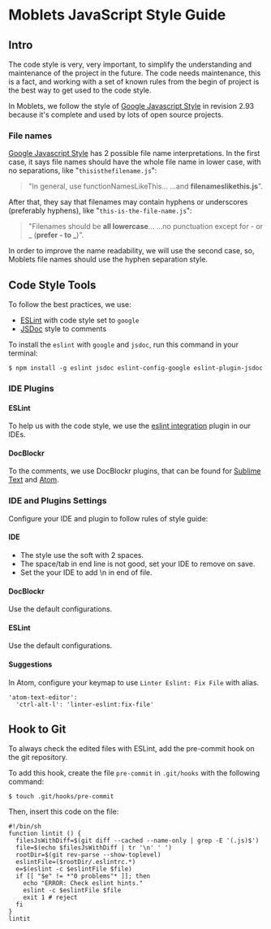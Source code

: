 # Moblets JavaScript Style Guide

## Intro

The code style is very, very important, to simplify the understanding and maintenance of the project in the future. The code needs maintenance, this is a fact, and working with a set of known rules from the begin of project is the best way to get used to the code style.

In Moblets, we follow the style of [Google Javascript Style] in revision 2.93 because it's complete and used by lots of open source projects.

### File names
[Google Javascript Style] has 2 possible file name interpretations. In the first case, it says file names should have the whole file name in lower case, with no separations, like "```thisisthefilename.js```":

>"In general, use functionNamesLikeThis… …and **filenameslikethis.js**".

After that, they say that filenames may contain hyphens or underscores (preferably hyphens), like "```this-is-the-file-name.js```":

>"Filenames should be **all lowercase**… …no punctuation except for - or _ (**prefer - to _**)".

In order to improve the name readability, we will use the second case, so, Moblets file names should use the hyphen separation style.

## Code Style Tools

To follow the best practices, we use:
- [ESLint](http://eslint.org/) with code style set to `google`
- [JSDoc](http://usejsdoc.org/) style to comments

To install the `eslint` with `google` and `jsdoc`, run this command in your terminal:

    $ npm install -g eslint jsdoc eslint-config-google eslint-plugin-jsdoc

### IDE Plugins

#### ESLint

To help us with the code style, we use the [eslint integration](http://eslint.org/docs/user-guide/integrations) plugin in our IDEs.

#### DocBlockr
 To the comments, we use DocBlockr plugins, that can be found for [Sublime Text](https://packagecontrol.io/packages/DocBlockr) and  [Atom](https://atom.io/packages/docblockr).


### IDE and Plugins Settings
Configure your IDE and plugin to follow rules of style guide:

#### IDE
* The style use the soft with 2 spaces.
* The space/tab in end line is not good, set your IDE to remove on save.
* Set the your IDE to add \n in end of file.

#### DocBlockr
Use the default configurations.

#### ESLint
Use the default configurations.

#### Suggestions
In Atom, configure your keymap to use `Linter Eslint: Fix File` with alias.

```
'atom-text-editor':
  'ctrl-alt-l': 'linter-eslint:fix-file'
```

## Hook to Git
To always check the edited files with ESLint, add the pre-commit hook on the git repository.

To add this hook, create the file `pre-commit` in `.git/hooks` with the following command:

    $ touch .git/hooks/pre-commit

Then, insert this code on the file:

```
#!/bin/sh
function lintit () {
  filesJsWithDiff=$(git diff --cached --name-only | grep -E '(.js)$')
  file=$(echo $filesJsWithDiff | tr '\n' ' ')
  rootDir=$(git rev-parse --show-toplevel)
  eslintFile=($rootDir/.eslintrc.*)
  e=$(eslint -c $eslintFile $file)
  if [[ "$e" != *"0 problems"* ]]; then
    echo "ERROR: Check eslint hints."
    eslint -c $eslintFile $file
    exit 1 # reject
  fi
}
lintit

```

[Google Javascript Style]: https://google.github.io/styleguide/javascriptguide.xml
